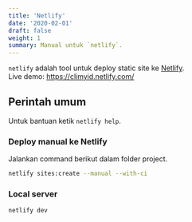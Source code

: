 ```yaml
---
title: 'Netlify'
date: '2020-02-01'
draft: false
weight: 1
summary: Manual untuk `netlify`.
---
```


`netlify` adalah tool untuk deploy static site ke [Netlify](https://www.netlify.com/).  
Live demo: <https://climyid.netlify.com/>

## Perintah umum

Untuk bantuan ketik `netlify help`.

### Deploy manual ke Netlify

Jalankan command berikut dalam folder project.

```bash
netlify sites:create --manual --with-ci
```

### Local server

```bash
netlify dev
```

